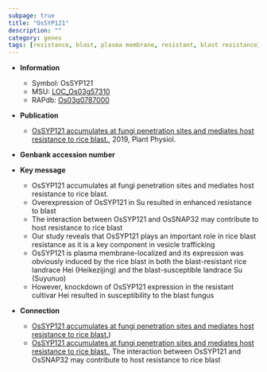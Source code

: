 ```yaml
---
subpage: true
title: "OsSYP121"
description: ""
category: genes
tags: [resistance, blast, plasma membrane, resistant, blast resistance]
---
```


* **Information**  
    + Symbol: OsSYP121  
    + MSU: [LOC_Os03g57310](http://rice.plantbiology.msu.edu/cgi-bin/ORF_infopage.cgi?orf=LOC_Os03g57310)  
    + RAPdb: [Os03g0787000](http://rapdb.dna.affrc.go.jp/viewer/gbrowse_details/irgsp1?name=Os03g0787000)  

* **Publication**  
    + [OsSYP121 accumulates at fungi penetration sites and mediates host resistance to rice blast.](http://www.ncbi.nlm.nih.gov/pubmed?term=OsSYP121+accumulates+at+fungi+penetration+sites+and+mediates+host+resistance+to+rice+blast.%5BTitle%5D), 2019, Plant Physiol.

* **Genbank accession number**  

* **Key message**  
    + OsSYP121 accumulates at fungi penetration sites and mediates host resistance to rice blast.
    + Overexpression of OsSYP121 in Su resulted in enhanced resistance to blast
    + The interaction between OsSYP121 and OsSNAP32 may contribute to host resistance to rice blast
    + Our study reveals that OsSYP121 plays an important role in rice blast resistance as it is a key component in vesicle trafficking
    + OsSYP121 is plasma membrane-localized and its expression was obviously induced by the rice blast in both the blast-resistant rice landrace Hei (Heikezijing) and the blast-susceptible landrace Su (Suyunuo)
    + However, knockdown of OsSYP121 expression in the resistant cultivar Hei resulted in susceptibility to the blast fungus

* **Connection**  
    + [OsSYP121 accumulates at fungi penetration sites and mediates host resistance to rice blast.](Vesicle-associated+membrane+protein714/724))
    + [OsSYP121 accumulates at fungi penetration sites and mediates host resistance to rice blast.](http://www.ncbi.nlm.nih.gov/pubmed?term=OsSYP121+accumulates+at+fungi+penetration+sites+and+mediates+host+resistance+to+rice+blast.%5BTitle%5D),  The interaction between OsSYP121 and OsSNAP32 may contribute to host resistance to rice blast



